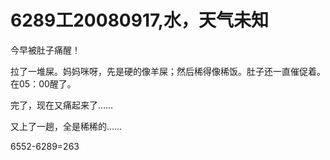 # 6289工20080917,水，天气未知

今早被肚子痛醒！

拉了一堆屎。妈妈咪呀，先是硬的像羊屎；然后稀得像稀饭。肚子还一直催促着。在05：00醒了。

完了，现在又痛起来了……

又上了一趟，全是稀稀的……

6552-6289=263 
